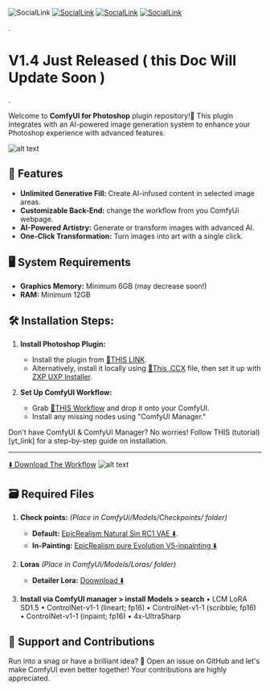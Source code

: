 
![SocialLink](https://lh3.googleusercontent.com/u/0/drive-viewer/AKGpihbXPjItVdjxYc1RyplIF7m266zw6ONiirEMWus-RmRhzLtXsFujKeJWeMNzJzluGtLKJyIXh_TTbKilzaXWYPUdDL2L9ncohcA=w1910-h982)
[![SocialLink](https://lh3.googleusercontent.com/u/0/drive-viewer/AKGpihb7DP1vt3i2M2gwNgkF93Dg_WZtectAA0-pgUMh4XCMdiRyJqJpkiDQ1bID09HHpMytVV35cPNkNp7TScVf5XBwsCeOudkQoPQ=w1910-h982)](https://www.linkedin.com/in/nima-nazari-2904a2211/)
[![SocialLink](https://lh3.googleusercontent.com/u/0/drive-viewer/AKGpihaVpic9ctYWsfJVJrNaN7y9rBw0kmaElKqmQE3DTT1I0u9FVx0vIi_qNgZTF6LlbNoAc7kcQM1AJ5vnwHOAgf6La-qViy1JHg=w1910-h983)](mailto:nimanzriart@gmail.com)
[![SocialLink](https://lh3.googleusercontent.com/u/0/drive-viewer/AKGpihbKM1qV9olASZ5AIxi9exb0ntRPiv6o883Bdx4jDUGLiecwR32jjx_oSO3ryWvVLsGeVH_Er42KkrOz5vo9mTTLYZzej3MADF4=w1910-h982)](https://studio.buymeacoffee.com/dashboard)


.

# V1.4 Just Released ( this Doc Will Update Soon )


.


Welcome to **ComfyUI for Photoshop** plugin repository!🎨 This plugin integrates with an AI-powered image generation system to enhance your Photoshop experience with advanced features.

![alt text](https://lh3.googleusercontent.com/u/0/drive-viewer/AKGpihaZsHJ9LPg6CM_5Fz3iK4y8cl9H9Lrf3dxe5gAV8yKE3ooHAQqHgbtyS_Ixal8VDefjrNS_M86NzbXa4935ZLnn-OrMAHSVqQ=w1910-h982-rw-v1)


## 🌟 Features
- **Unlimited Generative Fill:** Create AI-infused content in selected image areas.
- **Customizable Back-End:** change the workflow from you ComfyUi webpage.
- **AI-Powered Artistry:** Generate or transform images with advanced AI.
- **One-Click Transformation:** Turn images into art with a single click.


## 🖥️ System Requirements
- **Graphics Memory:** Minimum 6GB (may decrease soon!)
- **RAM:** Minimum 12GB

## 🛠️ Installation Steps:

1. **Install Photoshop Plugin:**
   - Install the plugin from [🔗THIS LINK](https://adobe.com/go/cc_plugins_discover_plugin?pluginId=3e6d64e0&workflow=share).
   - Alternatively, install it locally using [📄This .CCX](https://drive.google.com/file/d/146BBISEb2Nae_PIxCMchSipxA4ggrb7x/view?usp=sharing) file, then set it up with [ZXP UXP Installer](https://aescripts.com/learn/zxp-installer/).

2. **Set Up ComfyUI Workflow:**
   - Grab [📄THIS Workflow](https://openart.ai/workflows/lreWarJbqiYPcDXnD8hh) and drop it onto your ComfyUI.
   - Install any missing nodes using "ComfyUI Manager."

Don't have ComfyUI & ComfyUI Manager? No worries! Follow THIS (tutorial)[yt_link] for a step-by-step guide on installation.

---
[⬇️ Download The Workflow](https://openart.ai/workflows/lreWarJbqiYPcDXnD8hh)
![alt text](https://lh3.googleusercontent.com/u/0/drive-viewer/AKGpihbtTYV_hKQ9_kKgufnKj8uSIuCpIZ0Uf5486N4P8MLR3gEl8nsax4PwdKsP0AUBdUZYIqGZgJEtUehTIdNWrvSI8mhLNebzJEI=w1910-h982-rw-v1)

## 🗃️ Required Files

1. **Check points:** *(Place in ComfyUi/Models/Checkpoints/ folder)*
   - **Default:** [EpicRealism Natural Sin RC1 VAE ⬇️](https://civitai.com/api/download/models/143906?type=Model&format=SafeTensor&size=pruned&fp=fp16).
   - **In-Painting:** [EpicRealism pure Evolution V5-inpainting ⬇️](https://civitai.com/api/download/models/134361?type=Model&format=SafeTensor&size=pruned&fp=fp16)


2. **Loras** *(Place in ComfyUi/Models/Loras/ folder)*
   - **Detailer Lora:** [Doownload ⬇️](https://civitai.com/api/download/models/62833?type=Model&format=SafeTensors)


3. **Install via ComfyUI manager > install Models > search**
   •  LCM LoRA SD1.5
   •  ControlNet-v1-1 (lineart; fp16)
   •  ControlNet-v1-1 (scribble; fp16)
   •  ControlNet-v1-1 (inpaint; fp16)
   •  4x-UltraSharp



## 🤝 Support and Contributions
Run into a snag or have a brilliant idea? 🤔 Open an issue on GitHub and let's make ComfyUI even better together! Your contributions are highly appreciated.


